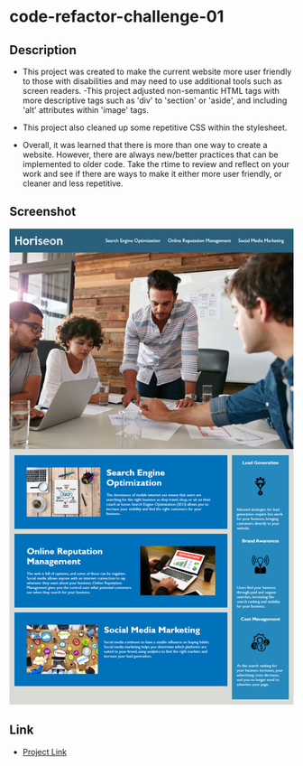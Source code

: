 # code-refactor-challenge-01

## Description

- This project was created to make the current website more user friendly to those with disabilities and may need to use additional tools such as screen readers. 
-This project adjusted non-semantic HTML tags with more descriptive tags such as 'div' to 'section' or 'aside', and including 'alt' attributes within 'image' tags.

- This project also cleaned up some repetitive CSS within the stylesheet. 

- Overall, it was learned that there is more than one way to create a website. However, there are always new/better practices that can be implemented to older code. Take the rtime to review and reflect on your work and see if there are ways to make it either more user friendly, or cleaner and less repetitive. 

## Screenshot
![Screenshot](./Assets/01-html-css-git-homework-demo.png)

## Link
- [Project Link](https://meister7k.github.io/code-refactor-challenge-01/)